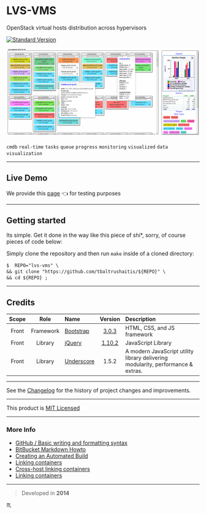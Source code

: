 # LVS-VMS #

OpenStack virtual hosts distribution across hypervisors

[![Standard Version](https://img.shields.io/badge/release-standard%20version-brightgreen.svg?style=plastic)](https://github.com/conventional-changelog/standard-version)
<!-- [![License](https://img.shields.io/badge/license-MIT-green.svg?style=flat)](https://github.com/tbaltrushaitis/lvs-vms/blob/master/LICENSE.md) -->

![OpenStack Diagram](assets/img/openstack-virtual-hosts-diagram.png)

`cmdb` `real-time` `tasks` `queue` `progress` `monitoring` `visualized` `data visualization`

---

## Live Demo ##
We provide this [page](http://bit.ly/lvs-vms) :point_left: for testing purposes

---

## Getting started ##

Its simple. Get it done in the way like this piece of shi*, sorry, of course pieces of code below:

Simply clone the repository and then run `make` inside of a cloned directory:

```shell
$  REPO="lvs-vms" \
&& git clone "https://github.com/tbaltrushaitis/${REPO}" \
&& cd ${REPO} ;
```

---

## Credits ##

 Scope | Role | Name | Version | Description
:-----:|:----:|:-----|:-------:|:------------
 Front | Framework | [Bootstrap](http://getbootstrap.com) | [3.0.3](https://getbootstrap.com/docs/3.4/) | HTML, CSS, and JS framework
 Front | Library | [jQuery](http://jquery.com/) | [1.10.2](https://github.com/jquery/jquery/tree/1.10.2) | JavaScript Library
 Front | Library | [Underscore](https://underscorejs.org/) | 1.5.2 | A modern JavaScript utility library delivering modularity, performance & extras.

---

See the [Changelog][Changelog] for the history of project changes and improvements.

---

This product is [MIT Licensed][License]

---

### More Info ###

 - [GitHub / Basic writing and formatting syntax](https://help.github.com/articles/basic-writing-and-formatting-syntax/)
 - [BitBucket Markdown Howto](https://bitbucket.org/tutorials/markdowndemo)
 - [Creating an Automated Build](https://docs.docker.com/docker-hub/builds/)
 - [Linking containers](https://docs.docker.com/engine/userguide/networking/default_network/dockerlinks.md)
 - [Cross-host linking containers](https://docs.docker.com/engine/admin/ambassador_pattern_linking.md)
 - [Linking containers](https://docs.docker.com/engine/userguide/networking/default_network/dockerlinks.md)

---

> Developed in **2014**

:scorpius:

[Changelog]: CHANGELOG.md
[License]: LICENSE.md
